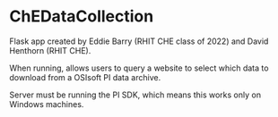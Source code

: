# ChEDataCollection
Flask app created by Eddie Barry (RHIT CHE class of 2022) and David Henthorn (RHIT CHE).

When running, allows users to query a website to select which data to download from a OSIsoft PI data archive.

Server must be running the PI SDK, which means this works only on Windows machines.

